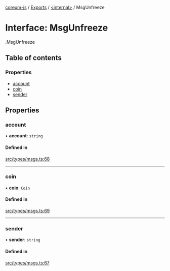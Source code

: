 [coreum-js](../README.md) / [Exports](../modules.md) / [<internal\>](../modules/internal_.md) / MsgUnfreeze

# Interface: MsgUnfreeze

[<internal>](../modules/internal_.md).MsgUnfreeze

## Table of contents

### Properties

- [account](internal_.MsgUnfreeze.md#account)
- [coin](internal_.MsgUnfreeze.md#coin)
- [sender](internal_.MsgUnfreeze.md#sender)

## Properties

### account

• **account**: `string`

#### Defined in

[src/types/msgs.ts:68](https://github.com/PyramydLabs/coreum-js/blob/75debec/src/types/msgs.ts#L68)

___

### coin

• **coin**: `Coin`

#### Defined in

[src/types/msgs.ts:69](https://github.com/PyramydLabs/coreum-js/blob/75debec/src/types/msgs.ts#L69)

___

### sender

• **sender**: `string`

#### Defined in

[src/types/msgs.ts:67](https://github.com/PyramydLabs/coreum-js/blob/75debec/src/types/msgs.ts#L67)
